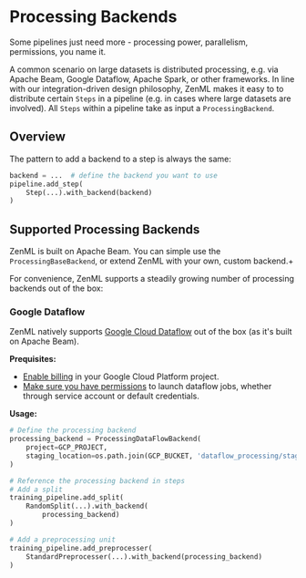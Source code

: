# Processing Backends

Some pipelines just need more - processing power, parallelism, permissions, you name it.  

A common scenario on large datasets is distributed processing, e.g. via Apache Beam, Google Dataflow, Apache Spark, or other frameworks. In line with our integration-driven design philosophy, ZenML makes it easy to to distribute certain `Steps` in a pipeline (e.g. in cases where large datasets are involved). All `Steps` within a pipeline take as input a `ProcessingBackend`.

## Overview
The pattern to add a backend to a step is always the same:

```python
backend = ...  # define the backend you want to use
pipeline.add_step(
    Step(...).with_backend(backend)
)
```

## Supported Processing Backends
ZenML is built on Apache Beam. You can simple use the `ProcessingBaseBackend`, or extend ZenML with your own, custom backend.+

For convenience, ZenML supports a steadily growing number of processing backends out of the box:

### Google Dataflow
ZenML natively supports [Google Cloud Dataflow](https://cloud.google.com/dataflow) out of the box (as it's built on Apache Beam).

**Prequisites:**

* [Enable billing](https://cloud.google.com/billing/docs/how-to/modify-project#enable_billing_for_a_project) in your Google Cloud Platform project.
* [Make sure you have permissions](https://cloud.google.com/dataflow/docs/concepts/access-control) to launch dataflow jobs, whether through service account or default credentials.

**Usage:**
```python
# Define the processing backend
processing_backend = ProcessingDataFlowBackend(
    project=GCP_PROJECT,
    staging_location=os.path.join(GCP_BUCKET, 'dataflow_processing/staging'),
)

# Reference the processing backend in steps
# Add a split
training_pipeline.add_split(
    RandomSplit(...).with_backend(
        processing_backend)
)

# Add a preprocessing unit
training_pipeline.add_preprocesser(
    StandardPreprocesser(...).with_backend(processing_backend)
)
```

